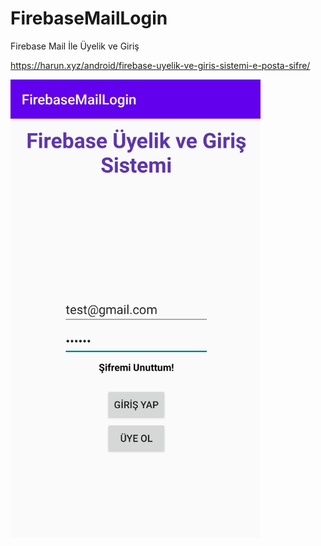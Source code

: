 # FirebaseMailLogin
 Firebase Mail İle Üyelik ve Giriş
 
https://harun.xyz/android/firebase-uyelik-ve-giris-sistemi-e-posta-sifre/

<img src="https://github.com/MrNirva/Firebase-Mail-Login/blob/master/firebase_mail_ile_giris.jpg" width="400">
